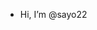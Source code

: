 -  Hi, I’m @sayo22
  

<!---
sayo22/sayo22 is a ✨ special ✨ repository because its `README.md` (this file) appears on your GitHub profile.
You can click the Preview link to take a look at your changes.
--->
